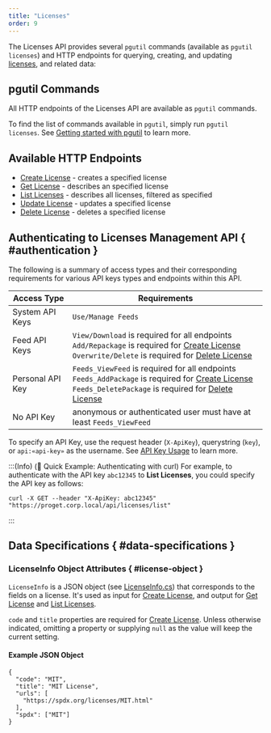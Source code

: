 ```yaml
---
title: "Licenses"
order: 9
---
```


The Licenses API provides several `pgutil` commands (available as `pgutil licenses`) and HTTP endpoints for querying, creating, and updating [licenses](/docs/proget/sca/licenses), and related data:

## pgutil Commands

All HTTP endpoints of the Licenses API are available as `pgutil` commands. 

To find the list of commands available in `pgutil`, simply run `pgutil licenses`. See [Getting started with pgutil](/docs/proget/reference-api/proget-pgutil) to learn more.

## Available HTTP Endpoints

* [Create License](/docs/proget/reference-api/proget-api-licenses/proget-api-licenses-create) - creates a specified license
* [Get License](/docs/proget/reference-api/proget-api-licenses/proget-api-licenses-get) - describes an specified license
* [List Licenses](/docs/proget/reference-api/proget-api-licenses/proget-api-licenses-list) - describes all licenses, filtered as specified
* [Update License](/docs/proget/reference-api/proget-api-licenses/proget-api-licenses-update) - updates a specified license
* [Delete License](/docs/proget/reference-api/proget-api-licenses/proget-api-licenses-delete) - deletes a specified license

## Authenticating to Licenses Management API { #authentication }

The following is a summary of access types and their corresponding requirements for various API keys types and endpoints within this API.

| Access Type | Requirements |
| --- | --- |
| System API Keys | `Use/Manage Feeds`  
| Feed API Keys | `View/Download` is required for all endpoints<br/>`Add/Repackage` is required for [Create License](/docs/proget/reference-api/proget-api-licenses/proget-api-licenses-create)<br/>`Overwrite/Delete` is required for [Delete License](/docs/proget/reference-api/proget-api-licenses/proget-api-licenses-delete)
| Personal API Key | `Feeds_ViewFeed` is required for all endpoints<br/>`Feeds_AddPackage` is required for [Create License](/docs/proget/reference-api/proget-api-licenses/proget-api-licenses-create)<br/>`Feeds_DeletePackage` is required for [Delete License](/docs/proget/reference-api/proget-api-licenses/proget-api-licenses-delete)
| No API Key | anonymous or authenticated user must have at least `Feeds_ViewFeed`

To specify an API Key, use the request header (`X-ApiKey`), querystring (`key`), or `api:«api-key»` as the username. See [API Key Usage](/docs/proget/reference-api/proget-apikeys#using-api-keys) to learn more.

:::(Info) (🚀 Quick Example: Authenticating with curl)
For example, to authenticate with the API key `abc12345` to **List Licenses**, you could specify the API key as follows:
````
curl -X GET --header "X-ApiKey: abc12345" "https://proget.corp.local/api/licenses/list"
````
:::

## Data Specifications { #data-specifications }

### LicenseInfo Object Attributes { #license-object }

`LicenseInfo` is a JSON object (see [LicenseInfo.cs](https://github.com/Inedo/pgutil/blob/thousand/Inedo.ProGet/LicenseInfo.cs)) that corresponds to the fields on a license. It's used as input for [Create License](/docs/proget/reference-api/proget-api-licenses/proget-api-licenses-create), and output for [Get License](/docs/proget/reference-api/proget-api-licenses/proget-api-licenses-get) and [List Licenses](/docs/proget/reference-api/proget-api-licenses/proget-api-licenses-list).

`code` and `title` properties are required for [Create License](/docs/proget/reference-api/proget-api-licenses/proget-api-licenses-create). Unless otherwise indicated, omitting a property or supplying `null` as the value will keep the current setting.

#### Example JSON Object
```
{
  "code": "MIT",
  "title": "MIT License",
  "urls": [
    "https://spdx.org/licenses/MIT.html"
  ],
  "spdx": ["MIT"]
}
```
